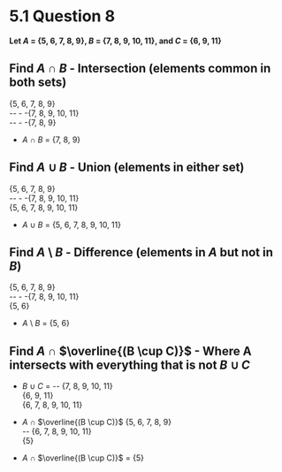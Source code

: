 # 5.1 Question 8

**Let $A$ = {5, 6, 7, 8, 9}, $B$ = {7, 8, 9, 10, 11}, and $C$ = {6, 9, 11}**

## **Find $A$ $\cap$ $B$** - Intersection (elements common in both sets)
{5, 6, 7, 8, 9}<br>
-- - -{7, 8, 9, 10, 11}<br>
-- - -{7, 8, 9}<br>

- $A$ $\cap$ $B$ = {7, 8, 9}

## **Find $A$ $\cup$ $B$** - Union (elements in either set)
{5, 6, 7, 8, 9}<br>
-- - -{7, 8, 9, 10, 11}<br>
{5, 6, 7, 8, 9, 10, 11}<br>

- $A$ $\cup$ $B$ = {5, 6, 7, 8, 9, 10, 11}

## **Find $A$ \ $B$** - Difference (elements in $A$ but not in $B$)
{5, 6, 7, 8, 9}<br>
-- - -{7, 8, 9, 10, 11}<br>
{5, 6}<br>

- $A$ \ $B$ = {5, 6}

## **Find $A$ $\cap$ $\overline{(B \cup C)}$** - Where A intersects with everything that is not $B$ $\cup$ $C$
- $B$ $\cup$ $C$ =
-- {7, 8, 9, 10, 11}<br>
{6,       9,     11}<br>
{6, 7, 8, 9, 10, 11}

- $A$ $\cap$ $\overline{(B \cup C)}$ 
{5, 6, 7, 8, 9}<br>
-- {6, 7, 8, 9, 10, 11}<br>
{5}

- $A$ $\cap$ $\overline{(B \cup C)}$ = {5}
